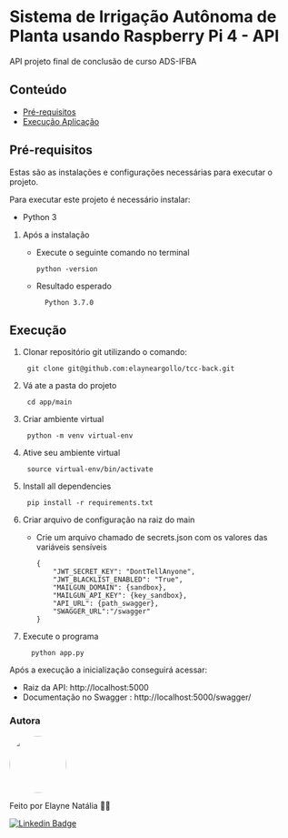 # Sistema de Irrigação Autônoma de Planta usando Raspberry Pi 4 - API

API projeto final de conclusão de curso ADS-IFBA

## Conteúdo

- [Pré-requisitos](#pré-requisitos)
- [Execução Aplicação](#execução)


## Pré-requisitos

Estas são as instalações e configurações necessárias para executar o projeto.

Para executar este projeto é necessário instalar:

- Python 3

1. Após a instalação

   - Execute o seguinte comando no terminal 

         python -version

    - Resultado esperado

            Python 3.7.0

## Execução

1. Clonar repositório git utilizando o comando:

        git clone git@github.com:elayneargollo/tcc-back.git

2. Vá ate a pasta do projeto

        cd app/main

3. Criar ambiente virtual 

        python -m venv virtual-env

4. Ative seu ambiente virtual

        source virtual-env/bin/activate

5. Install all dependencies

        pip install -r requirements.txt
        
6. Criar arquivo de configuração na raiz do main

   - Crie um arquivo chamado de secrets.json com os valores das variáveis sensíveis

         {
             "JWT_SECRET_KEY": "DontTellAnyone",
             "JWT_BLACKLIST_ENABLED": "True",
             "MAILGUN_DOMAIN": {sandbox},
             "MAILGUN_API_KEY": {key_sandbox},
             "API_URL": {path_swagger},
             "SWAGGER_URL":"/swagger"
         }
        
7. Execute o programa

         python app.py
         
Após a execução a inicialização conseguirá acessar:

   - Raiz da API: http://localhost:5000
   - Documentação no Swagger :  http://localhost:5000/swagger/

### Autora

<img style="border-radius: 50%;" src="https://avatars.githubusercontent.com/u/48841005?s=40&v=4" width="100px;" alt=""/>
 
Feito por Elayne Natália 👋🏽 

[![Linkedin Badge](https://img.shields.io/badge/-Elayne-blue?style=flat-square&logo=Linkedin&logoColor=white&link=https://www.linkedin.com/in/elayne/)](https://www.linkedin.com/in/elayne-nat%C3%A1lia/) 

